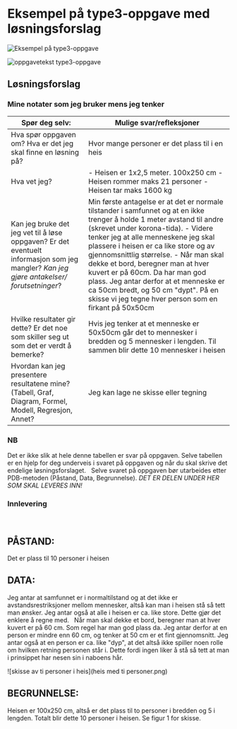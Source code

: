 # Eksempel på type3-oppgave med løsningsforslag
![Eksempel på type3-oppgave](illustrasjon.png)

![oppgavetekst type3-oppgave](oppgavetekst.png)

## Løsningsforslag

### Mine notater som jeg bruker mens jeg tenker

| Spør deg selv: | Mulige svar/refleksjoner|
|---|---|
| Hva spør oppgaven om? Hva er det jeg skal finne en løsning på? | Hvor mange personer er det plass til i en heis	  |
| Hva vet jeg? | - Heisen er 1x2,5 meter. 100x250 cm - Heisen rommer maks 21 personer - Heisen tar maks 1600 kg  |
| Kan jeg bruke det jeg vet til å løse oppgaven? Er det eventuelt informasjon som jeg mangler? _Kan jeg gjøre antakelser/ forutsetninger_? |  Min første antagelse er at det er normale tilstander i samfunnet og at en ikke trenger å holde 1 meter avstand til andre (skrevet under korona-tida). - Videre tenker jeg at alle menneskene jeg skal plassere i heisen er ca like store og av gjennomsnittlig størrelse. - Når man skal dekke et bord, beregner man at hver kuvert er på 60cm. Da har man god plass. Jeg antar derfor at et menneske er ca 50cm bredt, og 50 cm "dypt". På en skisse vi jeg tegne hver person som en firkant på 50x50cm |
| Hvilke resultater gir dette? Er det noe som skiller seg ut som det er verdt å bemerke? |	Hvis jeg tenker at et menneske er 50x50cm går det to mennesker i bredden og 5 mennesker i lengden. Til sammen blir dette 10 mennesker i heisen   |
| Hvordan kan jeg presentere resultatene mine? (Tabell, Graf, Diagram, Formel, Modell, Regresjon, Annet? |	Jeg kan lage ne skisse eller tegning   |

### NB
Det er ikke slik at hele denne tabellen er svar på oppgaven. Selve tabellen er en hjelp for deg underveis i svaret på oppgaven og når du skal skrive det endelige løsningsforslaget. 
 
Selve svaret på oppgaven bør utarbeides etter PDB-metoden (Påstand, Data, Begrunnelse). 
_DET ER DELEN UNDER HER SOM SKAL LEVERES INN!_

### Innlevering
 
## PÅSTAND: 	
Det er plass til 10 personer i heisen
 
## DATA: 	
Jeg antar at samfunnet er i normaltilstand og at det ikke er avstandsrestriksjoner mellom mennesker, altså kan 	man i heisen stå så tett man ønsker. Jeg antar også at alle i heisen er ca. like store. Dette gjør det enklere å 	regne med. 
 
	Når man skal dekke et bord, beregner man at hver kuvert er på 60 cm. Som regel har man god plass da. Jeg 	antar derfor at en person er mindre enn 60 cm, og tenker at 50 cm er et fint gjennomsnitt. Jeg antar også at en 	person er ca. like "dyp", at det altså ikke spiller noen rolle om hvilken retning personen står i. Dette fordi ingen 	liker å stå så tett at man i prinsippet har nesen sin i naboens hår. 

![skisse av ti personer i heis](heis med ti personer.png)

## BEGRUNNELSE:
Heisen er 100x250 cm, altså er det plass til to personer i bredden og 5 i lengden. Totalt blir dette 10 personer 	i heisen. Se figur 1 for skisse.
